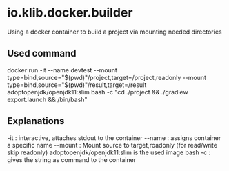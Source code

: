 # io.klib.docker.builder
Using a docker container to build a project via mounting needed directories


## Used command

docker run -it
    --name devtest
    --mount type=bind,source="$(pwd)"/project,target=/project,readonly
    --mount type=bind,source="$(pwd)"/result,target=/result
    adoptopenjdk/openjdk11:slim
    bash -c "cd ./project && ./gradlew export.launch && /bin/bash"


## Explanations

-it : interactive, attaches stdout to the container
--name : assigns container a specific name
--mount : Mount source to target,roadonly (for read/write skip readonly)
adoptopenjdk/openjdk11:slim is the used image
bash -c : gives the string as command to the container
